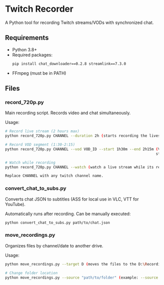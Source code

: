 # Twitch Recorder

A Python tool for recording Twitch streams/VODs with synchronized chat.

## Requirements

- Python 3.8+
- Required packages:
  ```bash
  pip install chat_downloader==0.2.8 streamlink==7.3.0

- FFmpeg (must be in PATH)

## Files

### record_720p.py
Main recording script. Records video and chat simultaneously.

Usage:
```bash
# Record live stream (2 hours max)
python record_720p.py CHANNEL --duration 2h (starts recording the livestream, then stops after it has recorded 2 hours)

# Record VOD segment (1:30-2:15)
python record_720p.py CHANNEL --vod VOD_ID --start 1h30m --end 2h15m (VOD_ID is the numbers on a twitch video link, https://www.twitch.tv/videos/-->2457952948<--,
                                                                     starts recording at 01:30:00 of a vod, and stops at 02:15:00)

# Watch while recording
python record_720p.py CHANNEL --watch (watch a live stream while its recording with VLC. Requires VLC to be installed (obviously...))

Replace CHANNEL with any twitch channel name.
```

### convert_chat_to_subs.py
Converts chat JSON to subtitles (ASS for local use in VLC, VTT for YouTube).

Automatically runs after recording. Can be manually executed:
```bash
python convert_chat_to_subs.py path/to/chat.json
```

### move_recordings.py
Organizes files by channel/date to another drive.

Usage:
```bash
python move_recordings.py --target D (moves the files to the D:\Recordings directory)

# Change folder location
python move_recordings.py --source "path/to/folder" (example: --source "D:\TwitchLives\WatchLater\Streams" will save the recordings to the "Streams folder")
